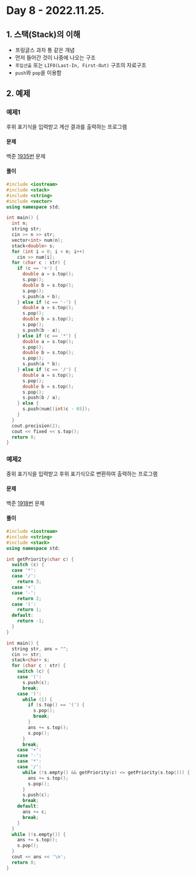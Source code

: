 # Day 8 - 2022.11.25.

## 1. 스택(Stack)의 이해
- 프링글스 과자 통 같은 개념
- 먼저 들어간 것이 나중에 나오는 구조
- `후입선출` 또는 `LIFO(Last-In, First-Out)` 구조의 자료구조
- `push`와 `pop`을 이용함

## 2. 예제
### 예제1
후위 표기식을 입력받고 계산 결과를 출력하는 프로그램
#### 문제
백준 [1935번](https://www.acmicpc.net/problem/1935) 문제
#### 풀이
```c++
#include <iostream>
#include <stack>
#include <string>
#include <vector>
using namespace std;

int main() {
  int n;
  string str;
  cin >> n >> str;
  vector<int> num(n);
  stack<double> s;
  for (int i = 0; i < n; i++)
    cin >> num[i];
  for (char c : str) {
    if (c == '+') {
      double a = s.top();
      s.pop();
      double b = s.top();
      s.pop();
      s.push(a + b);
    } else if (c == '-') {
      double a = s.top();
      s.pop();
      double b = s.top();
      s.pop();
      s.push(b - a);
    } else if (c == '*') {
      double a = s.top();
      s.pop();
      double b = s.top();
      s.pop();
      s.push(a * b);
    } else if (c == '/') {
      double a = s.top();
      s.pop();
      double b = s.top();
      s.pop();
      s.push(b / a);
    } else {
      s.push(num[(int)c - 65]);
    }
  }
  cout.precision(2);
  cout << fixed << s.top();
  return 0;
}
```

### 예제2
중위 표기식을 입력받고 후위 표기식으로 변환하여 출력하는 프로그램
#### 문제
백준 [1918번](https://www.acmicpc.net/problem/1918) 문제
#### 풀이
```c++
#include <iostream>
#include <string>
#include <stack>
using namespace std;

int getPriority(char c) {
  switch (c) {
  case '*':
  case '/':
    return 3;
  case '+':
  case '-':
    return 2;
  case '(':
    return 1;
  default:
    return -1;
  }
}

int main() {
  string str, ans = "";
  cin >> str;
  stack<char> s;
  for (char c : str) {
    switch (c) {
    case '(':
      s.push(c);
      break;
    case ')':
      while (1) {
        if (s.top() == '(') {
          s.pop();
          break;
        }
        ans += s.top();
        s.pop();
      }
      break;
    case '+':
    case '-':
    case '*':
    case '/':
      while (!s.empty() && getPriority(c) <= getPriority(s.top())) {
        ans += s.top();
        s.pop();
      }
      s.push(c);
      break;
    default:
      ans += c;
      break;
    }
  }
  while (!s.empty()) {
    ans += s.top();
    s.pop();
  }
  cout << ans << '\n';
  return 0;
}
```